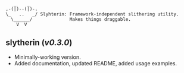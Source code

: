 ```text
   _    _
,-(|)--(|)-.
\_   ..   _/ Slyhterin: Framework-independent slithering utility.
  \______/              Makes things draggable.
    V  V
```

## **slytherin** (_v0.3.0_)

* Minimally-working version.
* Added documentation, updated README, added usage examples.
